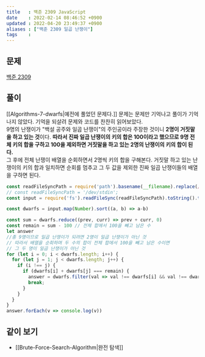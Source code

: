 ```yaml
---
title   : 백준 2309 JavaScript 
date    : 2022-02-14 08:46:52 +0900
updated : 2022-04-20 23:49:37 +0900
aliases : ["백준 2309 일곱 난쟁이"]
tags    : 
---
```

## 문제
[백준 2309](https://www.acmicpc.net/problem/2309)

## 풀이
[[Algorithms-7-dwarfs|예전에 풀었던 문제다.]] 문제는 문제만 기억나고 풀이가 기억나지 않았다.  기억을 되살려 문제와 코드를 찬찬히 읽어보았다.   
9명의 난쟁이가 "백설 공주와 일곱 난쟁이"의 주인공이라 주장한 것이니 **2명이 거짓말을 하고 있는 것**이다. **따라서 진짜 일곱 난쟁이의 키의 합은 100이라고 했으므로 9명 전체 키의 합을 구하고 100을 제외하면 거짓말을 하고 있는 2명의 난쟁이의 키의 합이 된다.**    
그 후에 전체 난쟁이 배열을 순회하면서 2명씩 키의 합을 구해본다. 거짓말 하고 있는 난쟁이의 키의 합과 일치하면 순회를 멈추고 그 두 값을 제외한 진짜 일곱 난쟁이들의 배열을 구하면 된다.  
```javascript
const readFileSyncPath = require('path').basename(__filename).replace(/js$/, 'txt')
// const readFileSyncPath = '/dev/stdin';
const input = require('fs').readFileSync(readFileSyncPath).toString().trim().split("\n")

const dwarfs = input.map(Number).sort((a, b) => a-b)

const sum = dwarfs.reduce((prev, curr) => prev + curr, 0)
const remain = sum - 100 // 전체 합에서 100을 빼고 남은 수
let answer 
//총 9명이므로 일곱 난쟁이가 되려면 2명이 일곱 난쟁이가 아닌 것 
// 따라서 배열을 순회하며 두 수의 합이 전체 합에서 100을 빼고 남은 수이면 
// 그 두 명이 일곱 난쟁이가 아닌 것 
for (let i = 0; i < dwarfs.length; i++) {
  for (let j = 1; j < dwarfs.length; j++) {
    if (i !== j) {
      if (dwarfs[i] + dwarfs[j] === remain) {
        answer = dwarfs.filter(val => val !== dwarfs[i] && val !== dwarfs[j])
        break;
      }
    }
  }
}
answer.forEach(v => console.log(v))
```

## 같이 보기
- [[Brute-Force-Search-Algorithm|완전 탐색]]
